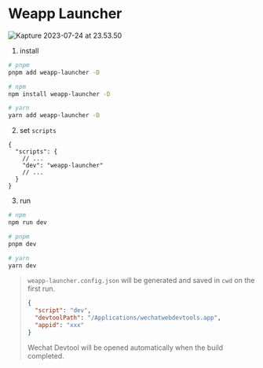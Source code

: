 # Weapp Launcher

![Kapture 2023-07-24 at 23.53.50](https://cdn.jsdelivr.net/gh/zb81/blog-assets/images/Kapture%202023-07-24%20at%2023.53.50.gif)

1. install

```bash
# pnpm
pnpm add weapp-launcher -D

# npm
npm install weapp-launcher -D

# yarn
yarn add weapp-launcher -D
```

2. set `scripts`

```
{
  "scripts": {
    // ...
    "dev": "weapp-launcher"
    // ...
  }
}
```

3. run

```bash
# npm
npm run dev

# pnpm
pnpm dev

# yarn
yarn dev
```

> `weapp-launcher.config.json` will be generated and saved in `cwd` on the first run.
>
> ```json
> {
>   "script": "dev",
>   "devtoolPath": "/Applications/wechatwebdevtools.app",
>   "appid": "xxx"
> }
> ```
>
> Wechat Devtool will be opened automatically when the build completed.
